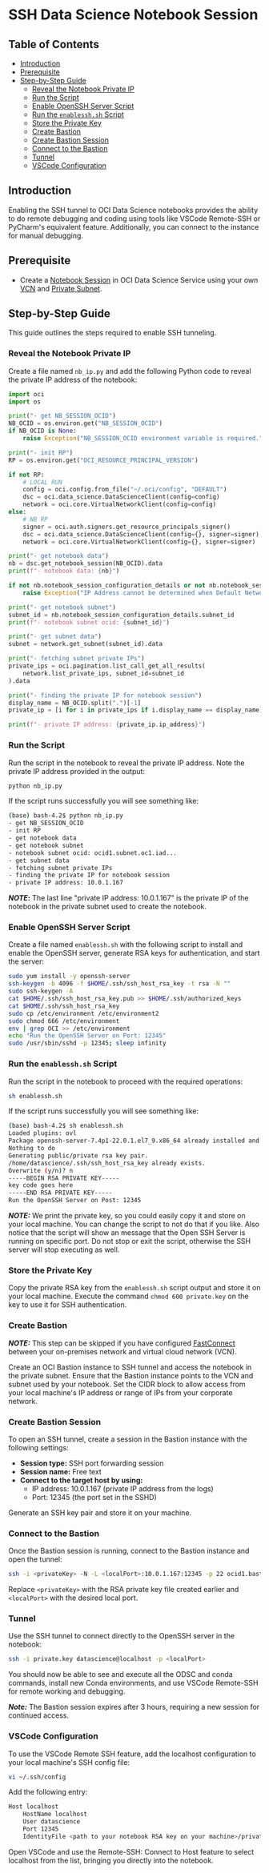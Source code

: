 
# SSH Data Science Notebook Session

## Table of Contents
  - [Introduction](#introduction)
  - [Prerequisite](#prerequisite)
  - [Step-by-Step Guide](#step-by-step-guide)
    - [Reveal the Notebook Private IP](#reveal-the-notebook-private-ip)
    - [Run the Script](#run-the-script)
    - [Enable OpenSSH Server Script](#enable-openssh-server-script)
    - [Run the `enablessh.sh` Script](#run-the-enablesshsh-script)
    - [Store the Private Key](#store-the-private-key)
    - [Create Bastion](#create-bastion)
    - [Create Bastion Session](#create-bastion-session)
    - [Connect to the Bastion](#connect-to-the-bastion)
    - [Tunnel](#tunnel)
    - [VSCode Configuration](#vscode-configuration)

## Introduction
Enabling the SSH tunnel to OCI Data Science notebooks provides the ability to do remote debugging and coding using tools like VSCode Remote-SSH or PyCharm's equivalent feature. Additionally, you can connect to the instance for manual debugging.

## Prerequisite
- Create a [Notebook Session](https://docs.oracle.com/en-us/iaas/data-science/using/manage-notebook-sessions.htm) in OCI Data Science Service using your own [VCN](https://docs.oracle.com/en-us/iaas/Content/Network/Tasks/VCNs.htm) and [Private Subnet](https://docs.oracle.com/en-us/iaas/Content/Network/Concepts/privateaccess.htm).

## Step-by-Step Guide
This guide outlines the steps required to enable SSH tunneling.

### Reveal the Notebook Private IP
Create a file named `nb_ip.py` and add the following Python code to reveal the private IP address of the notebook:

```python
import oci
import os

print("- get NB_SESSION_OCID")
NB_OCID = os.environ.get("NB_SESSION_OCID")
if NB_OCID is None:
    raise Exception("NB_SESSION_OCID environment variable is required.")

print("- init RP")
RP = os.environ.get("OCI_RESOURCE_PRINCIPAL_VERSION")

if not RP:
    # LOCAL RUN
    config = oci.config.from_file("~/.oci/config", "DEFAULT")
    dsc = oci.data_science.DataScienceClient(config=config)
    network = oci.core.VirtualNetworkClient(config=config)
else:
    # NB RP
    signer = oci.auth.signers.get_resource_principals_signer()
    dsc = oci.data_science.DataScienceClient(config={}, signer=signer)
    network = oci.core.VirtualNetworkClient(config={}, signer=signer)

print("- get notebook data")
nb = dsc.get_notebook_session(NB_OCID).data
print(f"- notebook data: {nb}")

if not nb.notebook_session_configuration_details or not nb.notebook_session_configuration_details.subnet_id:
    raise Exception("IP Address cannot be determined when Default Networking is in use! For SSH tunneling to work, you must specify your own VCN and Private subnet!")

print("- get notebook subnet")
subnet_id = nb.notebook_session_configuration_details.subnet_id
print(f"- notebook subnet ocid: {subnet_id}")

print("- get subnet data")
subnet = network.get_subnet(subnet_id).data

print("- fetching subnet private IPs")
private_ips = oci.pagination.list_call_get_all_results(
    network.list_private_ips, subnet_id=subnet_id
).data

print("- finding the private IP for notebook session")
display_name = NB_OCID.split(".")[-1]
private_ip = [i for i in private_ips if i.display_name == display_name][0]

print(f"- private IP address: {private_ip.ip_address}")
```

### Run the Script
Run the script in the notebook to reveal the private IP address. Note the private IP address provided in the output:

```bash
python nb_ip.py
```

If the script runs successfully you will see something like:
```bash
(base) bash-4.2$ python nb_ip.py
- get NB_SESSION_OCID
- init RP
- get notebook data
- get notebook subnet
- notebook subnet ocid: ocid1.subnet.oc1.iad...
- get subnet data
- fetching subnet private IPs
- finding the private IP for notebook session
- private IP address: 10.0.1.167
```

**_NOTE_:** The last line "private IP address: 10.0.1.167" is the private IP of the notebook in the private subnet used to create the notebook.

### Enable OpenSSH Server Script
Create a file named `enablessh.sh` with the following script to install and enable the OpenSSH server, generate RSA keys for authentication, and start the server:

```bash
sudo yum install -y openssh-server
ssh-keygen -b 4096 -f $HOME/.ssh/ssh_host_rsa_key -t rsa -N ""
sudo ssh-keygen -A
cat $HOME/.ssh/ssh_host_rsa_key.pub >> $HOME/.ssh/authorized_keys
cat $HOME/.ssh/ssh_host_rsa_key
sudo cp /etc/environment /etc/environment2
sudo chmod 666 /etc/environment
env | grep OCI >> /etc/environment
echo "Run the OpenSSH Server on Port: 12345"
sudo /usr/sbin/sshd -p 12345; sleep infinity
```

### Run the `enablessh.sh` Script
Run the script in the notebook to proceed with the required operations:

```bash
sh enablessh.sh
```

If the script runs successfully you will see something like:
```bash
(base) bash-4.2$ sh enablessh.sh
Loaded plugins: ovl
Package openssh-server-7.4p1-22.0.1.el7_9.x86_64 already installed and latest version
Nothing to do
Generating public/private rsa key pair.
/home/datascience/.ssh/ssh_host_rsa_key already exists.
Overwrite (y/n)? n
-----BEGIN RSA PRIVATE KEY-----
key code goes here
-----END RSA PRIVATE KEY-----
Run the OpenSSH Server on Post: 12345
```

**_NOTE:_** We print the private key, so you could easily copy it and store on your local machine. You can change the script to not do that if you like. Also notice that the script will show an message that the Open SSH Server is running on specific port. Do not stop or exit the script, otherwise the SSH server will stop executing as well.

### Store the Private Key
Copy the private RSA key from the `enablessh.sh` script output and store it on your local machine. Execute the command `chmod 600 private.key` on the key to use it for SSH authentication.

### Create Bastion
**_NOTE:_** This step can be skipped if you have configured [FastConnect](https://docs.oracle.com/en-us/iaas/Content/Network/Concepts/fastconnect.htm) between your on-premises network and virtual cloud network (VCN).

Create an OCI Bastion instance to SSH tunnel and access the notebook in the private subnet. Ensure that the Bastion instance points to the VCN and subnet used by your notebook. Set the CIDR block to allow access from your local machine's IP address or range of IPs from your corporate network.

### Create Bastion Session
To open an SSH tunnel, create a session in the Bastion instance with the following settings:

- **Session type:** SSH port forwarding session
- **Session name:** Free text
- **Connect to the target host by using:**
  - IP address: 10.0.1.167 (private IP address from the logs)
  - Port: 12345 (the port set in the SSHD)

Generate an SSH key pair and store it on your machine.

### Connect to the Bastion
Once the Bastion session is running, connect to the Bastion instance and open the tunnel:

```bash
ssh -i <privateKey> -N -L <localPort>:10.0.1.167:12345 -p 22 ocid1.bastionsession.oc1.iad...@host.bastion.us-ashburn-1.oci.oraclecloud.com
```

Replace `<privateKey>` with the RSA private key file created earlier and `<localPort>` with the desired local port.

### Tunnel
Use the SSH tunnel to connect directly to the OpenSSH server in the notebook:

```bash
ssh -i private.key datascience@localhost -p <localPort>
```

You should now be able to see and execute all the ODSC and conda commands, install new Conda environments, and use VSCode Remote-SSH for remote working and debugging.

**_Note:_** The Bastion session expires after 3 hours, requiring a new session for continued access.

### VSCode Configuration
To use the VSCode Remote SSH feature, add the localhost configuration to your local machine's SSH config file:

```bash
vi ~/.ssh/config
```

Add the following entry:

```bash
Host localhost
    HostName localhost
    User datascience
    Port 12345
    IdentityFile <path to your notebook RSA key on your machine>/private.key
```

Open VSCode and use the Remote-SSH: Connect to Host feature to select localhost from the list, bringing you directly into the notebook.
